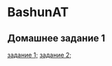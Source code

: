 # BashunAT

## Домашнее задание 1

[задание 1;](https://jsfiddle.net/GnorrBreed/eby3uad4/5/)
[задание 2;](https://jsfiddle.net/GnorrBreed/eby3uad4/4/)